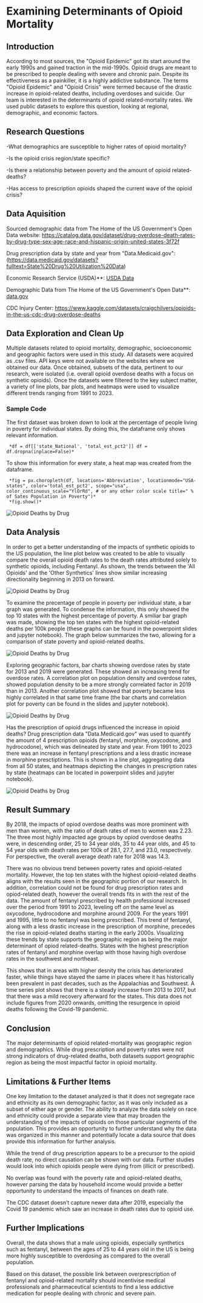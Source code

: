 # Examining Determinants of Opioid Mortality
## Introduction
According to most sources, the "Opioid Epidemic" got its start around the early 1990s and gained traction in the mid-1990s. Opioid drugs are meant to be prescribed to people dealing with severe and chronic pain. Despite its effectiveness as a painkiller, it is a highly addictive substance. The terms "Opioid Epidemic" and "Opioid Crisis" were termed because of the drastic increase in opioid-related deaths, including overdoses and suicide. Our team is interested in the determinants of opioid related-mortality rates. We used public datasets to explore this question, looking at regional, demographic, and economic factors. 

## Research Questions
-What demographics are susceptible to higher rates of opioid mortality?

-Is the opioid crisis region/state specific?

-Is there a relationship between poverty and the amount of opioid related-deaths?

-Has access to prescription opioids shaped the current wave of the opioid crisis?

## Data Aquisition

Sourced demographic data from The Home of the US Government's Open Data website: https://catalog.data.gov/dataset/drug-overdose-death-rates-by-drug-type-sex-age-race-and-hispanic-origin-united-states-3f72f

Drug prescription data by state and year from "Data.Medicaid.gov":(https://data.medicaid.gov/datasets?fulltext=State%20Drug%20Utilization%20Data)

Economic Research Service (USDA)**: [USDA Data](https://data.ers.usda.gov/reports.aspx?ID=17826)

Demographic Data from The Home of the US Government's Open Data**: [data.gov](https://data.gov)

CDC Injury Center: https://www.kaggle.com/datasets/craigchilvers/opioids-in-the-us-cdc-drug-overdose-deaths

## Data Exploration and Clean Up
Multiple datasets related to opioid mortality, demographic, socioeconomic and geographic factors were used in this study. All datasets were acquired as .csv files. API keys were not available on the websites where we obtained our data. Once obtained, subsets of the data, pertinent to our research, were isolated (i.e. overall opioid overdose deaths with a focus on synthetic opioids). Once the datasets were filtered to the key subject matter, a variety of line plots, bar plots, and heatmaps were used to visualize different trends ranging from 1991 to 2023.

### Sample Code
The first dataset was broken down to look at the percentage of people living in poverty for individual states. By doing this, the dataframe only shows relevant information.

     *df = df[['state_National', 'total_est_pct2']] df = df.dropna(inplace=False)*
     
To show this information for every state, a heat map was created from the dataframe.

     *fig = px.choropleth(df, locations='Abbreviation', locationmode="USA-states", color='total_est_pct2', scope="usa", color_continuous_scale="YlOrRd", # or any other color scale title=" % of Sates Population in Poverty")*
     *fig.show()*
     
![Opioid Deaths by Drug](https://github.com/NefertitiM/Determinants-of-Opioid-Mortality/blob/main/images/state_poverty_map.png)


## Data Analysis

In order to get a better understanding of the impacts of synthetic opioids to the US population, the line plot below was created to be able to visually compare the overall opioid death rates to the death rates attributed solely to synthetic opioids, including Fentanyl.  As shown, the trends between the 'All Opioids' and the 'Other Synthetics' lines show similar increasing directionality beginning in 2013 on forward.

![Opioid Deaths by Drug](https://github.com/NefertitiM/Determinants-of-Opioid-Mortality/blob/main/Output/rate_by_synth1.png)



To examine the precentage of people in poverty per individual state, a bar graph was generated. To condense the information, this only showed the top 10 states with the highest percentage of poverty. A smiliar bar graph was made, showing the top ten states with the highest opioid-related deaths per 100k people (these graphs can be found in the powerpoint slides and jupyter notebook). The graph below summarizes the two, allowing for a comparison of state poverty and opioid-related deaths.

![Opioid Deaths by Drug](https://github.com/NefertitiM/Determinants-of-Opioid-Mortality/blob/main/images/poverty_vs_deaths.png)



Exploring geographic factors, bar charts showing overdose rates by state for 2013 and 2019 were generated. These showed an increasing trend for overdose rates. A correlation plot on population density and overdose rates, showed population density to be a more strongly correlated factor in 2019 than in 2013. Another correlation plot showed that poverty became less highly correlated in that same time frame (the bar charts and correlation plot for poverty can be found in the slides and jupyter notebook).

![Opioid Deaths by Drug](https://github.com/NefertitiM/Determinants-of-Opioid-Mortality/blob/main/Output/Pop_density2019.png)



Has the prescription of opioid drugs influenced the increase in opioid deaths? Drug prescription data "Data.Medicaid.gov" was used to quantify the amount of 4 prescription opioids (fentanyl, morphine, oxycodone, and hydrocodone), which was delineated by state and year. From 1991 to 2023 there was an increase in fentanyl prescriptions and a less drastic increase in morphine presctiptions. This is shown in a line plot, aggregating data from all 50 states, and heatmaps depicting the changes in prescription rates by state (heatmaps can be located in powerpoint slides and jupyter notebook). 

![Opioid Deaths by Drug](https://github.com/NefertitiM/Determinants-of-Opioid-Mortality/blob/main/Output/Country_Level_Trends_in_Morphine_Prescriptions.png)


## Result Summary
By 2018, the impacts of opiod overdose deaths was more prominent with men than women, with the ratio of death rates of men to women was 2.23.
The three most highly impacted age groups by opiod overdose deaths were, in descending order, 25 to 34 year olds, 35 to 44 year olds, and 45 to 54 year olds with death rates per 100k of 28.1, 27.7, and 23.0, respectively. For perspective, the overall average death rate for 2018 was 14.3.

There was no obvious trend between poverty rates and opioid-related mortality. However, the top ten states with the highest opioid-related deaths aligns with the results seen in the geographic portion of our research.
In addition, correlation could not be found for drug prescription rates and opiod-related death, however the overall trends fits in with the rest of the data. The amount of fentanyl prescribed by health professional increased over the period from 1991 to 2023, leveling off on the same level as oxycodone, hydrocodone and morphine around 2009. For the years 1991 and 1995, little to no fentanyl was being prescribed. This trend of fentanyl, along with a less drastic increase in the prescription of morphine, precedes the rise in opioid-related deaths starting in the early 2000s. Visualizing these trends by state supports the geographic region as being the major determinant of opiod related-deaths. States with the highest prescription rates of fentanyl and morphine overlap with those having high overdose rates in the southwest and northeast.

This shows that in areas with higher desnity the crisis has deteriorated faster, while things have stayed the same in places where it has historically been prevalent in past decades, such as the Appalachias and Southwest.
A time series plot shows that there is a steady increase from 2013 to 2017, but that there was a mild recovery afterward for the states. This data does not include figures from 2020 onwards, omitting the resurgence in opioid deaths following the Covid-19 pandemic.

## Conclusion
The major determinants of opioid related-mortality was geographic region and demographics. While drug prescription and poverty rates were not strong indicators of drug-related deaths, both datasets support geographic region as being the most impactful factor in opioid mortality.

## Limitations & Further Items
One key limitation to the dataset analyzed is that it does not segregate race and ethnicity as its own demographic factor, as it was only included as a subset of either age or gender.  The ability to analyze the data solely on race and ethnicity could provide a separate view that may broaden the understanding of the impacts of opioids on those particular segments of the population.  This provides an opportunity to further understand why the data was organized in this manner and potentially locate a data source that does provide this information for further analysis.

While the trend of drug prescription appears to be a precursor to the opioid death rate, no direct causation can be shown with our data. Further studies would look into which opioids people were dying from (illicit or prescribed).

No overlap was found with the poverty rate and opioid-related deaths, however parsing the data by household income would provide a better opportunity to understand the impacts of finances on death rate.


The CDC dataset doesn’t capture newer data after 2019, especially the Covid 19 pandemic which saw an increase in death rates due to opioid use.


## Further Implications
Overall, the data shows that a male using opioids, especially synthetics such as fentanyl, between the ages of 25 to 44 years old in the US is being more highly susceptible to overdosing as compared to the overall population.

Based on this dataset, the possible link between overprescription of fentanyl and opioid-related mortality should incentivise medical professionals and pharmaceutical scientists to find a less addictive medication for people dealing with chronic and severe pain.
